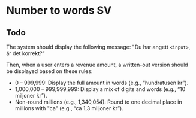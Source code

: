 # Number to words SV

## Todo

The system should display the following message: "Du har angett `<input>`, är det korrekt?"

Then, when a user enters a revenue amount, a written-out version should be displayed based on these rules:

- 0 – 999,999: Display the full amount in words (e.g., “hundratusen kr”).
- 1,000,000 – 999,999,999: Display a mix of digits and words (e.g., “10 miljoner kr”).
- Non-round millions (e.g., 1,340,054): Round to one decimal place in millions with "ca" (e.g., “ca 1,3 miljoner kr”).
